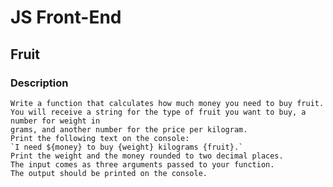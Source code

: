 # JS Front-End

## Fruit

### Description
    Write a function that calculates how much money you need to buy fruit. 
    You will receive a string for the type of fruit you want to buy, a number for weight in
    grams, and another number for the price per kilogram. 
    Print the following text on the console:  
    `I need ${money} to buy {weight} kilograms {fruit}.`
    Print the weight and the money rounded to two decimal places.
    The input comes as three arguments passed to your function.
    The output should be printed on the console.
